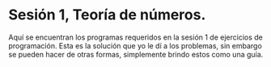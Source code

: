# Sesión 1, Teoría de números.
Aquí se encuentran los programas requeridos en la sesión 1 de ejercicios de programación. Esta es la solución que yo le dí
a los problemas, sin embargo se pueden hacer de otras formas, simplemente brindo estos como una guía.
